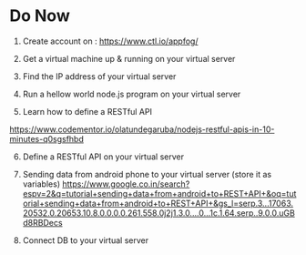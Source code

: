 # Do Now

1) Create account on :
https://www.ctl.io/appfog/

2) Get a virtual machine up & running on your virtual server

3) Find the IP address of your virtual server

4) Run a hellow world node.js program on your virtual server

5) Learn how to define a RESTful API

https://www.codementor.io/olatundegaruba/nodejs-restful-apis-in-10-minutes-q0sgsfhbd

6) Define a RESTful API on your virtual server

7) Sending data from android phone to your virtual server
(store it as variables)
https://www.google.co.in/search?espv=2&q=tutorial+sending+data+from+android+to+REST+API+&oq=tutorial+sending+data+from+android+to+REST+API+&gs_l=serp.3...17063.20532.0.20653.10.8.0.0.0.0.261.558.0j2j1.3.0....0...1c.1.64.serp..9.0.0.uGBd8RBDecs

8) Connect DB to your virtual server



